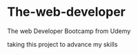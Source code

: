 # The-web-developer
The web Developer Bootcamp from Udemy


taking this project to advance my skills
